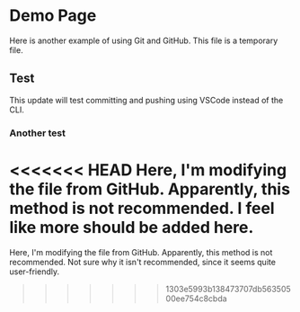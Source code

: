 # Demo Page

Here is another example of using Git and GitHub. This file is a temporary file.

## Test

This update will test committing and pushing using VSCode instead of the CLI.

### Another test

<<<<<<< HEAD
Here, I'm modifying the file from GitHub. Apparently, this method is not recommended. I feel like more should be added here.
=======
Here, I'm modifying the file from GitHub. Apparently, this method is not recommended. Not sure why it isn't recommended, since it seems quite user-friendly.
>>>>>>> 1303e5993b138473707db56350500ee754c8cbda

